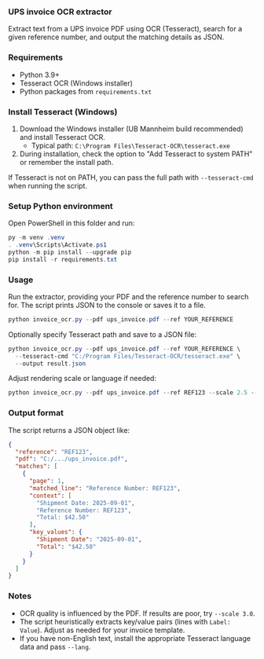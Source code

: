 ### UPS invoice OCR extractor

Extract text from a UPS invoice PDF using OCR (Tesseract), search for a given reference number, and output the matching details as JSON.

### Requirements

- Python 3.9+
- Tesseract OCR (Windows installer)
- Python packages from `requirements.txt`

### Install Tesseract (Windows)

1. Download the Windows installer (UB Mannheim build recommended) and install Tesseract OCR.
   - Typical path: `C:\Program Files\Tesseract-OCR\tesseract.exe`
2. During installation, check the option to "Add Tesseract to system PATH" or remember the install path.

If Tesseract is not on PATH, you can pass the full path with `--tesseract-cmd` when running the script.

### Setup Python environment

Open PowerShell in this folder and run:

```powershell
py -m venv .venv
. .venv\Scripts\Activate.ps1
python -m pip install --upgrade pip
pip install -r requirements.txt
```

### Usage

Run the extractor, providing your PDF and the reference number to search for. The script prints JSON to the console or saves it to a file.

```powershell
python invoice_ocr.py --pdf ups_invoice.pdf --ref YOUR_REFERENCE
```

Optionally specify Tesseract path and save to a JSON file:

```powershell
python invoice_ocr.py --pdf ups_invoice.pdf --ref YOUR_REFERENCE \
  --tesseract-cmd "C:/Program Files/Tesseract-OCR/tesseract.exe" \
  --output result.json
```

Adjust rendering scale or language if needed:

```powershell
python invoice_ocr.py --pdf ups_invoice.pdf --ref REF123 --scale 2.5 --lang eng --context 3
```

### Output format

The script returns a JSON object like:

```json
{
  "reference": "REF123",
  "pdf": "C:/.../ups_invoice.pdf",
  "matches": [
    {
      "page": 1,
      "matched_line": "Reference Number: REF123",
      "context": [
        "Shipment Date: 2025-09-01",
        "Reference Number: REF123",
        "Total: $42.50"
      ],
      "key_values": {
        "Shipment Date": "2025-09-01",
        "Total": "$42.50"
      }
    }
  ]
}
```

### Notes

- OCR quality is influenced by the PDF. If results are poor, try `--scale 3.0`.
- The script heuristically extracts key/value pairs (lines with `Label: Value`). Adjust as needed for your invoice template.
- If you have non-English text, install the appropriate Tesseract language data and pass `--lang`.



